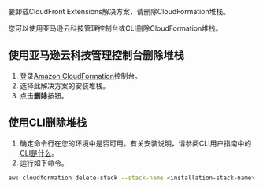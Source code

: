 要卸载CloudFront Extensions解决方案，请删除CloudFormation堆栈。

您可以使用亚马逊云科技管理控制台或CLI删除CloudFormation堆栈。

## 使用亚马逊云科技管理控制台删除堆栈

1. 登录[Amazon CloudFormation][cloudformation-console]控制台。
2. 选择此解决方案的安装堆栈。
3. 点击**删除**按钮。

## 使用CLI删除堆栈

1. 确定命令行在您的环境中是否可用。有关安装说明，请参阅CLI用户指南中的[CLI是什么][aws-cli]。
2. 运行如下命令。

```bash
aws cloudformation delete-stack --stack-name <installation-stack-name> --region <aws-region>
```

[cloudformation-console]: https://console.aws.amazon.com/cloudformation/home
[aws-cli]: https://docs.aws.amazon.com/cli/latest/userguide/cli-chap-welcome.html